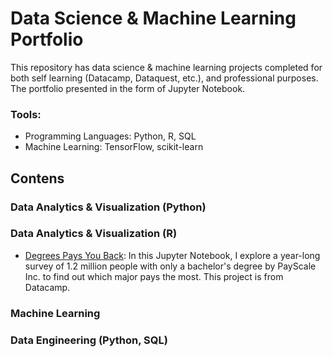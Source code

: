 # Data Science & Machine Learning Portfolio
This repository has data science & machine learning projects completed for both self learning (Datacamp, Dataquest, etc.), and professional purposes. The portfolio presented in the form of Jupyter Notebook.

### Tools:
- Programming Languages: Python, R, SQL
- Machine Learning: TensorFlow, scikit-learn

## Contens

### Data Analytics & Visualization (Python)

### Data Analytics & Visualization (R)
- [Degrees Pays You Back](https://github.com/optimalMachine/data_science_portfolio/blob/master/degreesPaysYouBack.ipynb): In this Jupyter Notebook, I explore a year-long survey of 1.2 million people with only a bachelor's degree by PayScale Inc. to find out which major pays the most. This project is from Datacamp.

### Machine Learning

### Data Engineering (Python, SQL)

